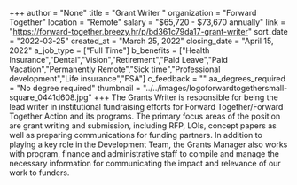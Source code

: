 +++
author = "None"
title = "Grant Writer "
organization = "Forward Together"
location = "Remote"
salary = "$65,720 - $73,670 annually"
link = "https://forward-together.breezy.hr/p/bd361c79da17-grant-writer"
sort_date = "2022-03-25"
created_at = "March 25, 2022"
closing_date = "April 15, 2022"
a_job_type = ["Full Time"]
b_benefits = ["Health Insurance","Dental","Vision","Retirement","Paid Leave","Paid Vacation","Permanently Remote","Sick time","Professional development","Life insurance","FSA"]
c_feedback = ""
aa_degrees_required = "No degree required"
thumbnail = "../../images/logoforwardtogethersmall-square_0441d608.jpg"
+++
The Grants Writer is responsible for being the lead writer in institutional fundraising efforts for Forward Together/Forward Together Action and its programs. The primary focus areas of the position are grant writing and submission, including RFP, LOIs, concept papers as well as preparing communications for funding partners. In addition to playing a key role in the Development Team, the Grants Manager also works with program, finance and administrative staff to compile and manage the necessary information for communicating the impact and relevance of our work to funders.
